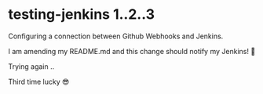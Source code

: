 # testing-jenkins 1..2..3

Configuring a connection between Github Webhooks and Jenkins.

I am amending my README.md and this change should notify my Jenkins! :taco:

Trying again ..

Third time lucky :sunglasses:
